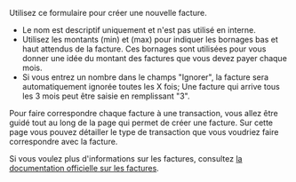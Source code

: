 Utilisez ce formulaire pour créer une nouvelle facture.

* Le nom est descriptif uniquement et n'est pas utilisé en interne.
* Utilisez les montants (min) et (max) pour indiquer les bornages bas et haut attendus de la facture. Ces bornages sont utilisées pour vous donner une idée du montant des factures que vous devez payer chaque mois.
* Si vous entrez un nombre dans le champs "Ignorer", la facture sera automatiquement ignorée toutes les X fois; Une facture qui arrive tous les 3 mois peut être saisie en remplissant "3".

Pour faire correspondre chaque facture à une transaction, vous allez être guidé tout au long de la page qui permet de créer une facture. Sur cette page vous pouvez détailler le type de transaction que vous voudriez faire correspondre avec la facture.

Si vous voulez plus d'informations sur les factures, consultez [la documentation officielle sur les factures](https://firefly-iii.readthedocs.io/en/latest/advanced/bills.html).
